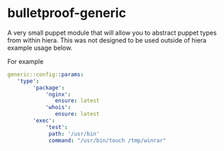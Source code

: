 # bulletproof-generic
A very small puppet module that will allow you to abstract puppet types from within hiera. This was not designed to be used outside of hiera example usage below.

For example
```yaml
generic::config::params:
   'type':
        'package':
            'nginx':
               ensure: latest
            'whois':
               ensure: latest
        'exec':
            'test':
             path: '/usr/bin'
             command: "/usr/bin/touch /tmp/winrar"
```
